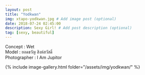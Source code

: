 ```yaml
---
layout: post
title: "Yodkwan"
img: xtapo-yodkwan.jpg # Add image post (optional)
date: 2018-07-24 02:45:00
description: Sexy Girl! # Add post description (optional)
tag: [sexy, beautiful]
---
```

Concept : Wet  
Model : ยอดขวัญ สิงห์สวัสดิ์  
Photographer : I Am Jupitor                             

{% include image-gallery.html folder="/assets/img/yodkwan/" %}
